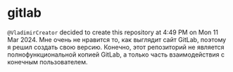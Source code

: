 # gitlab
`@VladimirCreator` decided to create this repository at 4:49 PM on Mon 11 Mar 2024. Мне очень не нравится то, как выглядит сайт GitLab, поэтому я решил создать свою версию. Конечно, этот репозиторий не является полнофункциональной копией GitLab, а только часть взаимодействия с конечным пользователем.
